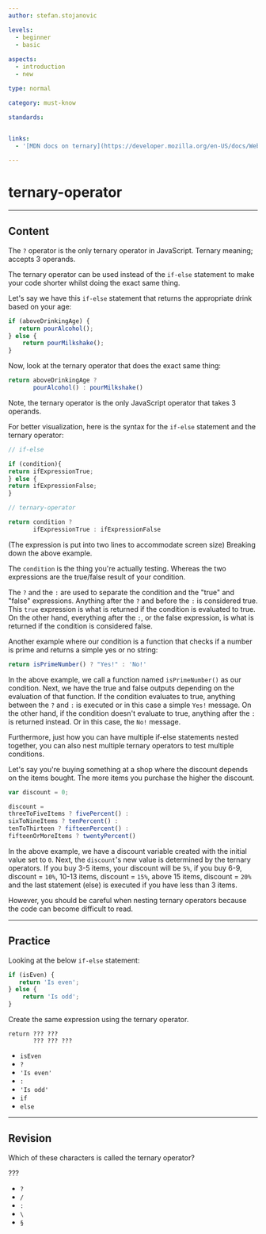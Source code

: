 ```yaml
---
author: stefan.stojanovic

levels:
  - beginner
  - basic
  
aspects:
  - introduction
  - new

type: normal

category: must-know

standards: 
   

links:
  - '[MDN docs on ternary](https://developer.mozilla.org/en-US/docs/Web/JavaScript/Reference/Operators/Conditional_Operator){website}'

---
```

# ternary-operator
---
## Content

The `?` operator is the only ternary operator in JavaScript. Ternary meaning; accepts 3 operands.

The ternary operator can be used instead of the `if-else` statement to make your code shorter whilst doing the exact same thing.

Let's say we have this `if-else` statement that returns the appropriate drink based on your age:
```javascript
if (aboveDrinkingAge) {
   return pourAlcohol();
} else {
    return pourMilkshake();
}
```
Now, look at the ternary operator that does the exact same thing:
```javascript
return aboveDrinkingAge ? 
       pourAlcohol() : pourMilkshake()  
```

Note, the ternary operator is the only JavaScript operator that takes 3 operands.

For better visualization, here is the syntax for the `if-else` statement and the ternary operator:
```javascript
// if-else

if (condition){
return ifExpressionTrue;
} else {
return ifExpressionFalse;
}

// ternary-operator

return condition ? 
       ifExpressionTrue : ifExpressionFalse
```
(The expression is put into two lines to accommodate screen size)
Breaking down the above example.

The `condition` is the thing you're actually testing. Whereas the two expressions are the true/false result of your condition. 

The `?` and the `:` are used to separate the condition and the "true" and "false" expressions. Anything after the `?` and before the `:` is considered true. This `true` expression is what is returned if the condition is evaluated to true. On the other hand, everything after the `:`, or the false expression, is what is returned if the condition is considered false.

Another example where our condition is a function that checks if a number is prime and returns a simple yes or no string:
```javascript
return isPrimeNumber() ? "Yes!" : 'No!'  
```

In the above example, we call a function named `isPrimeNumber()` as our condition. Next, we have the true and false outputs depending on the evaluation of that function. If the condition evaluates to true, anything between the `?` and `:` is executed or in this case a simple `Yes!` message. On the other hand, if the condition doesn't evaluate to true, anything after the `:` is returned instead. Or in this case, the `No!` message.

Furthermore, just how you can have multiple if-else statements nested together, you can also nest multiple ternary operators to test multiple conditions. 

Let's say you're buying something at a shop where the discount depends on the items bought. The more items you purchase the higher the discount.
```javascript
var discount = 0;

discount = 
threeToFiveItems ? fivePercent() : 
sixToNineItems ? tenPercent() : 
tenToThirteen ? fifteenPercent() :
fifteenOrMoreItems ? twentyPercent()
```

In the above example, we have a discount variable created with the initial value set to `0`. Next, the `discount`'s new value is determined by the ternary operators. If you buy 3-5 items, your discount will be `5%`, if you buy 6-9, discount = `10%`, 10-13 items, discount = `15%`, above 15 items, discount = `20%` and the last statement (else) is executed if you have less than 3 items.

However, you should be careful when nesting ternary operators because the code can become difficult to read.

---
## Practice

Looking at the below `if-else` statement:
```javascript
if (isEven) {
   return 'Is even';
} else {
    return 'Is odd';
}
```
Create the same expression using the ternary operator.
```
return ??? ??? 
       ??? ??? ???
```

* `isEven`
* `?`
* `'Is even'`
* `:`
* `'Is odd'`
* `if`
* `else`


---
## Revision

Which of these characters is called the ternary operator?

???

* `?`
* `/`
* `:`
* `\`
* `§`

